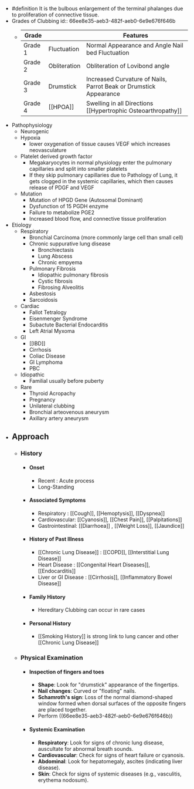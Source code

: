 - #definition It is the bulbous enlargement of the terminal phalanges due to proliferation of connective tissue.
- Grades of Clubbing
  id:: 66ee8e35-aeb3-482f-aeb0-6e9e676f646b
	- |Grade||Features|
	  |--|--|--|
	  |Grade 1|Fluctuation|Normal Appearance and Angle Nail bed Fluctuation|
	  |Grade 2|Obliteration|Obliteration of Lovibond angle|
	  |Grade 3|Drumstick|Increased Curvature of Nails, Parrot Beak or Drumstick Appearance|
	  |Grade 4| [[HPOA]] |Swelling in all Directions [[Hypertrophic Osteoarthropathy]] |
- Pathophysiology
	- Neurogenic
	- Hypoxia
		- lower oxygenation of tissue causes VEGF which increases neovasculature
	- Platelet derived growth factor
		- Megakaryocytes in normal physiology enter the pulmonary capillaries and split into smaller platelets
		- If they skip pulmonary capillaries due to Pathology of Lung, it gets clogged in the systemic capillaries, which then causes release of PDGF and VEGF
	- Mutation
		- Mutation of HPGD Gene (Autosomal Dominant)
		- Dysfunction of 15 PGDH enzyme
		- Failure to metabolize PGE2
		- Increased blood flow, and connective tissue proliferation
- Etiology
	- Respiratory
		- Bronchial Carcinoma (more commonly large cell than small cell)
		- Chronic suppurative lung disease
			- Bronchiectasis
			- Lung Abscess
			- Chronic empyema
		- Pulmonary Fibrosis
			- Idiopathic pulmonary fibrosis
			- Cystic fibrosis
			- Fibrosing Alveolitis
		- Asbestosis
		- Sarcoidosis
	- Cardiac
		- Fallot Tetralogy
		- Eisenmenger Syndrome
		- Subactute Bacterial Endocarditis
		- Left Atrial Myxoma
	- GI
		- [[IBD]]
		- Cirrhosis
		- Coliac Disease
		- GI Lymphoma
		- PBC
	- Idiopathic
		- Familial usually before puberty
	- Rare
		- Thyroid Acropachy
		- Pregnancy
		- Unilateral clubbing
		- Bronchial arteovenous aneurysm
		- Axillary artery aneurysm
- ## Approach
	- ### History
		- #### Onset
			- Recent : Acute process
			- Long-Standing
		- #### Associated Symptoms
			- Respiratory : [[Cough]], [[Hemoptysis]], [[Dyspnea]]
			- Cardiovascular: [[Cyanosis]], [[Chest Pain]], [[Palpitations]]
			- Gastrointestinal: [[Diarrhoea]] , [[Weight Loss]], [[Jaundice]]
		- #### History of Past Illness
			- [[Chronic Lung Disease]] : [[COPD]], [[Interstitial Lung Disease]]
			- Heart Disease : [[Congenital Heart Diseases]], [[Endocarditis]]
			- Liver or GI Disease : [[Cirrhosis]], [[Inflammatory Bowel Disease]]
		- #### Family History
			- Hereditary Clubbing can occur in rare cases
		- #### Personal History
			- [[Smoking History]] is strong link to lung cancer and other [[Chronic Lung Disease]]
	- ### Physical Examination
		- #### Inspection of fingers and toes
			- **Shape**: Look for "drumstick" appearance of the fingertips.
			- **Nail changes**: Curved or "floating" nails.
			- **Schamroth's sign**: Loss of the normal diamond-shaped window formed when dorsal surfaces of the opposite fingers are placed together.
			- Perform ((66ee8e35-aeb3-482f-aeb0-6e9e676f646b))
		- #### Systemic Examination
			- **Respiratory**: Look for signs of chronic lung disease, auscultate for abnormal breath sounds.
			- **Cardiovascular**: Check for signs of heart failure or cyanosis.
			- **Abdominal**: Look for hepatomegaly, ascites (indicating liver disease).
			- **Skin**: Check for signs of systemic diseases (e.g., vasculitis, erythema nodosum).